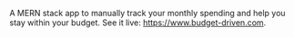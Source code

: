 A MERN stack app to manually track your monthly spending and help you stay within your budget. See it live: https://www.budget-driven.com.
